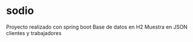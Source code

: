 # sodio

Proyecto realizado con spring boot
Base de datos en H2
Muestra en JSON clientes y trabajadores
